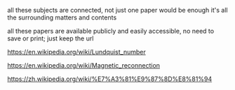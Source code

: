 all these subjects are connected, not just one paper would be enough
it's all the surrounding matters and contents

all these papers are available publicly and easily accessible, no need to
save or print; just keep the url

https://en.wikipedia.org/wiki/Lundquist_number

https://en.wikipedia.org/wiki/Magnetic_reconnection

https://zh.wikipedia.org/wiki/%E7%A3%81%E9%87%8D%E8%81%94
